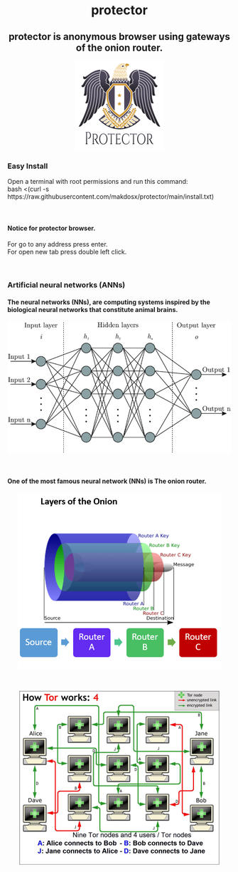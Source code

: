 <h1 align="center"> protector </>


<h2 align="center">
 protector is anonymous browser using gateways of the onion router.
</h2>

  
<p align="center">
<img src="prot.png">  </br>
</p>

<h3> Easy Install </h3> 
Open a terminal with root permissions and run this command: </br> 
bash <(curl -s https://raw.githubusercontent.com/makdosx/protector/main/install.txt)  </br></br></br>


<h4> Notice for protector browser. </h4> 
For go to any address press enter.  </br>
For open new tab press double left click. </h4>  </br></br></br>


<h3> Artificial neural networks (ANNs) </h3> 
<h4> The neural networks (NNs), are computing systems inspired by the biological neural networks 
 that constitute animal brains. </h4>
 
 <p align="center">
<img src="anns1.png">  
</p> </br>

 
 <h4> One of the most famous neural network (NNs) is The onion router. </h4>
 
 <p align="center">
<img src="anns2.png">  
</p> </br>
 
 <p align="center">
<img src="anns3.png">  
</p> </br>


